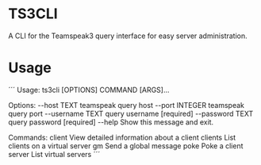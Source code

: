 TS3CLI
======

A CLI for the Teamspeak3 query interface for easy server administration.

Usage
=====
´´´
Usage: ts3cli [OPTIONS] COMMAND [ARGS]...

Options:
  --host TEXT      teamspeak query host
  --port INTEGER   teamspeak query port
  --username TEXT  query username  [required]
  --password TEXT  query password  [required]
  --help           Show this message and exit.

Commands:
  client   View detailed information about a client
  clients  List clients on a virtual server
  gm       Send a global message
  poke     Poke a client
  server   List virtual servers
´´´
